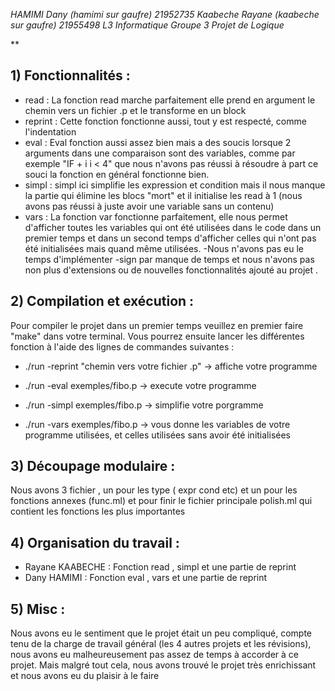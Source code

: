
*HAMIMI Dany  (hamimi sur gaufre) 21952735
Kaabeche Rayane (kaabeche sur gaufre) 21955498
L3 Informatique Groupe 3
Projet de Logique*

  


  

**

## 1) Fonctionnalités :
- read : La fonction read marche parfaitement elle prend en argument le chemin vers un fichier .p et le transforme en un block 
- reprint : Cette fonction fonctionne aussi, tout y est respecté, comme l'indentation 
-  eval : Eval fonction aussi assez bien mais a des soucis lorsque 2 arguments dans une comparaison sont des variables, comme par exemple "IF + i i < 4" que nous n'avons pas réussi à résoudre à part ce souci la fonction en général fonctionne bien.
- simpl  : simpl ici simplifie les expression et condition mais il nous manque la partie qui élimine les blocs "mort" et il initialise les read à 1 (nous avons pas réussi à juste avoir une variable sans un contenu) 
- vars : La fonction var fonctionne parfaitement, elle nous permet d'afficher toutes les variables qui ont été utilisées dans le code dans un premier temps et dans un second temps d'afficher celles qui n'ont pas été initialisées mais quand même utilisées.
-Nous n'avons pas eu le temps d'implémenter -sign par manque de temps et nous n'avons pas non plus d'extensions ou de nouvelles fonctionnalités ajouté au projet .

## 2) Compilation et exécution :
Pour compiler le projet dans un premier temps veuillez en premier faire "make" dans votre terminal.
Vous pourrez ensuite lancer les différentes fonction à l'aide des lignes de commandes suivantes :

- ./run -reprint "chemin vers votre fichier .p" -> affiche votre programme

- ./run -eval exemples/fibo.p -> execute votre programme

- ./run -simpl exemples/fibo.p -> simplifie votre porgramme

- ./run -vars exemples/fibo.p -> vous donne les variables de votre programme utilisées, et celles utilisées sans avoir été initialisées


## 3) Découpage modulaire :
 Nous avons 3 fichier , un pour les type ( expr cond etc) et un pour les fonctions annexes (func.ml) et pour finir le fichier principale polish.ml qui contient les fonctions les plus importantes 

## 4) Organisation du travail :
- Rayane KAABECHE : Fonction read , simpl et une partie de reprint 
- Dany HAMIMI : Fonction eval , vars et une partie de reprint

## 5) Misc :
Nous avons eu le sentiment que le projet était un peu compliqué, compte tenu de la charge de travail général (les 4 autres projets et les révisions), nous avons eu malheureusement pas assez de temps à accorder à ce projet. Mais malgré tout cela, nous avons trouvé le projet très enrichissant et nous avons eu du plaisir à le faire  
